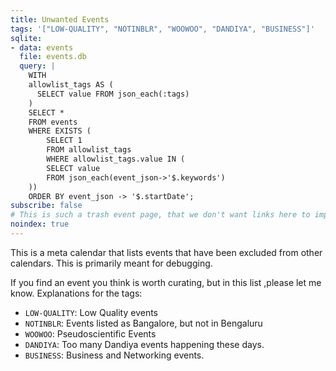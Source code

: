 ```yaml
---
title: Unwanted Events
tags: '["LOW-QUALITY", "NOTINBLR", "WOOWOO", "DANDIYA", "BUSINESS"]'
sqlite:
- data: events
  file: events.db
  query: |
    WITH 
    allowlist_tags AS (
      SELECT value FROM json_each(:tags)
    )
    SELECT *
    FROM events
    WHERE EXISTS (
        SELECT 1
        FROM allowlist_tags
        WHERE allowlist_tags.value IN (
        SELECT value
        FROM json_each(event_json->'$.keywords')
    ))
    ORDER BY event_json -> '$.startDate';
subscribe: false
# This is such a trash event page, that we don't want links here to impact our rankings
noindex: true
--- 
```

This is a meta calendar that lists events that have been excluded
from other calendars. This is primarily meant for debugging.

If you find an event you think is worth curating, but in this list
,please let me know. Explanations for the tags:

- `LOW-QUALITY`: Low Quality events
- `NOTINBLR`: Events listed as Bangalore, but not in Bengaluru
- `WOOWOO`: Pseudoscientific Events
- `DANDIYA`: Too many Dandiya events happening these days.
- `BUSINESS`: Business and Networking events.